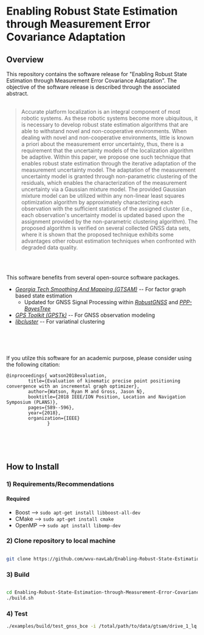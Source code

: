 # Enabling Robust State Estimation through Measurement Error Covariance Adaptation


## Overview

This repository contains the software release for "Enabling Robust State Estimation through Measurement Error Covariance Adaptation". The objective of the software release is described through the associated abstract. 
<br/>
<br/>


> Accurate platform localization is an integral component of most robotic systems. As these robotic systems become more ubiquitous, it is necessary to develop robust state estimation algorithms that are able to withstand novel and non-cooperative environments. When dealing with novel and non-cooperative environments, little is known a priori about the measurement error uncertainty, thus, there is a requirement that the uncertainty models of the localization algorithm be adaptive. Within this paper, we propose one such technique that enables robust state estimation through the iterative adaptation of the measurement uncertainty model. The adaptation of the measurement uncertainty model is granted through non-parametric clustering of the residuals, which enables the characterization of the measurement uncertainty via a Gaussian mixture model. The provided Gaussian mixture model can be utilized within any non-linear least squares optimization algorithm by approximately characterizing each observation with the sufficient statistics of the assigned cluster (i.e., each observation's uncertainty model is updated based upon the assignment provided by the non-parametric clustering algorithm). The proposed algorithm is verified on several collected GNSS data sets, where it is shown that the proposed technique exhibits some advantages other robust estimation techniques when confronted with degraded data quality.

<br/>
<br/>

This software benefits from several open-source software packages. 
* [*Georgia Tech Smoothing And Mapping (GTSAM)*](https://bitbucket.org/gtborg/gtsam/src/develop/) -- For factor graph based state estimation
	- Updated for GNSS Signal Processing within [*RobustGNSS*](https://github.com/wvu-navLab/RobustGNSS) and [*PPP-BayesTree*](https://github.com/wvu-navLab/PPP-BayesTree)
* [*GPS Toolkit (GPSTk)*](http://www.gpstk.org/bin/view/Documentation/WebHome) -- For GNSS observation modeling
* [*libcluster*](https://github.com/dsteinberg/libcluster) -- For variatinal clustering


<br/>
<br/>
<br/>

If you utilze this software for an academic purpose, please consider using the following citation:

```
@inproceedings{ watson2018evaluation, 
        title={Evaluation of kinematic precise point positioning convergence with an incremental graph optimizer},
        author={Watson, Ryan M and Gross, Jason N},
        booktitle={2018 IEEE/ION Position, Location and Navigation Symposium (PLANS)},
        pages={589--596},
        year={2018},
        organization={IEEE}
               }
```

<br/>
<br/>
<br/>

## How to Install


### 1) Requirements/Recommendations

#### Required
* Boost -->  ```` sudo apt-get install libboost-all-dev ````
* CMake -->  ```` sudo apt-get install cmake ````
* OpenMP --> ```` sudo apt install libomp-dev ````


### 2) Clone repository to local machine  
````bash

git clone https://github.com/wvu-navLab/Enabling-Robust-State-Estimation-through-Measurement-Error-Covariance-Adaptation.git

````

### 3) Build

````bash

cd Enabling-Robust-State-Estimation-through-Measurement-Error-Covariance-Adaptation
./build.sh

````

### 4) Test
````bash
./examples/build/test_gnss_bce -i /total/path/to/data/gtsam/drive_1_lq.gtsam --robustIter 100 --writeENU --writeECEF --dir test_1
````
